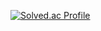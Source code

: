 [![Solved.ac Profile](http://mazassumnida.wtf/api/v2/generate_badge?boj=yooonkwi)](https://solved.ac/yoonkwi/)
